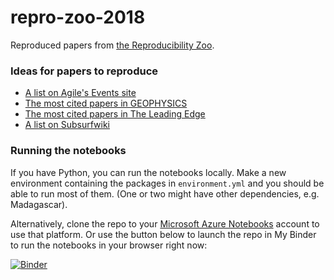 # repro-zoo-2018

Reproduced papers from [the Reproducibility Zoo](https://agilescientific.com/blog/2018/10/9/reproduce-this).

### Ideas for papers to reproduce

- [A list on Agile's Events site](https://events.agilescientific.com/event/repro-zoo-2018/ideas)
- [The most cited papers in GEOPHYSICS](https://scholar.google.com/scholar?q=source:Geophysics+site:library.seg.org&hl=en&as_sdt=0,5)
- [The most cited papers in The Leading Edge](https://scholar.google.com/scholar?start=10&q=source:The+Leading+Edge+site:library.seg.org&hl=en&as_sdt=0,5)
- [A list on Subsurfwiki](http://www.subsurfwiki.org/wiki/Matt/Papers_to_reproduce)

### Running the notebooks

If you have Python, you can run the notebooks locally. Make a new environment containing the packages in `environment.yml` and you should be able to run most of them. (One or two might have other dependencies, e.g. Madagascar).

Alternatively, clone the repo to your [Microsoft Azure Notebooks](https://notebooks.azure.com/) account to use that platform. Or use the button below to launch the repo in My Binder to run the notebooks in your browser right now:

[![Binder](https://mybinder.org/badge.svg)](https://mybinder.org/v2/gh/seg/repro-zoo-2018/master)
